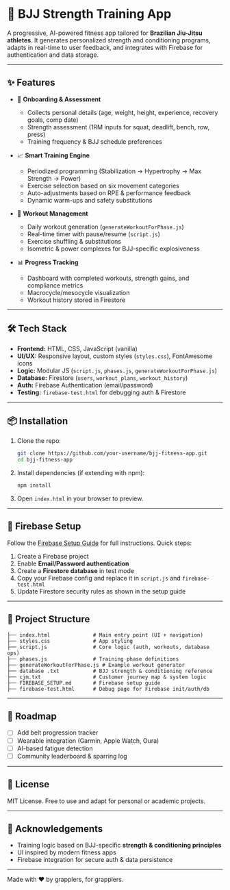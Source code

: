 # 🥋 BJJ Strength Training App

A progressive, AI-powered fitness app tailored for **Brazilian Jiu-Jitsu athletes**.
It generates personalized strength and conditioning programs, adapts in real-time to user feedback, and integrates with Firebase for authentication and data storage.

---

## ✨ Features

* 🧾 **Onboarding & Assessment**

  * Collects personal details (age, weight, height, experience, recovery goals, comp date)
  * Strength assessment (1RM inputs for squat, deadlift, bench, row, press)
  * Training frequency & BJJ schedule preferences

* 📈 **Smart Training Engine**

  * Periodized programming (Stabilization → Hypertrophy → Max Strength → Power)
  * Exercise selection based on six movement categories
  * Auto-adjustments based on RPE & performance feedback
  * Dynamic warm-ups and safety substitutions

* 🎯 **Workout Management**

  * Daily workout generation (`generateWorkoutForPhase.js`)
  * Real-time timer with pause/resume (`script.js`)
  * Exercise shuffling & substitutions
  * Isometric & power complexes for BJJ-specific explosiveness

* 📊 **Progress Tracking**

  * Dashboard with completed workouts, strength gains, and compliance metrics
  * Macrocycle/mesocycle visualization
  * Workout history stored in Firestore

---

## 🛠️ Tech Stack

* **Frontend:** HTML, CSS, JavaScript (vanilla)
* **UI/UX:** Responsive layout, custom styles (`styles.css`), FontAwesome icons
* **Logic:** Modular JS (`script.js`, `phases.js`, `generateWorkoutForPhase.js`)
* **Database:** Firestore (`users`, `workout_plans`, `workout_history`)
* **Auth:** Firebase Authentication (email/password)
* **Testing:** `firebase-test.html` for debugging auth & Firestore

---

## 📦 Installation

1. Clone the repo:

   ```bash
   git clone https://github.com/your-username/bjj-fitness-app.git
   cd bjj-fitness-app
   ```

2. Install dependencies (if extending with npm):

   ```bash
   npm install
   ```

3. Open `index.html` in your browser to preview.

---

## 🔧 Firebase Setup

Follow the [Firebase Setup Guide](./FIREBASE_SETUP.md) for full instructions.
Quick steps:

1. Create a Firebase project
2. Enable **Email/Password authentication**
3. Create a **Firestore database** in test mode
4. Copy your Firebase config and replace it in `script.js` and `firebase-test.html`
5. Update Firestore security rules as shown in the setup guide

---

## 📂 Project Structure

```
├── index.html              # Main entry point (UI + navigation)
├── styles.css              # App styling
├── script.js               # Core logic (auth, workouts, database ops)
├── phases.js               # Training phase definitions
├── generateWorkoutForPhase.js # Example workout generator
├── database .txt           # BJJ strength & conditioning reference
├── cjm.txt                 # Customer journey map & system logic
├── FIREBASE_SETUP.md       # Firebase setup guide
├── firebase-test.html      # Debug page for Firebase init/auth/db
```

---

## 🚀 Roadmap

* [ ] Add belt progression tracker
* [ ] Wearable integration (Garmin, Apple Watch, Oura)
* [ ] AI-based fatigue detection
* [ ] Community leaderboard & sparring log

---

## 📄 License

MIT License. Free to use and adapt for personal or academic projects.

---

## 🙌 Acknowledgements

* Training logic based on BJJ-specific **strength & conditioning principles**
* UI inspired by modern fitness apps
* Firebase integration for secure auth & data persistence

---

Made with ❤️ by grapplers, for grapplers.
